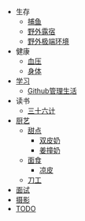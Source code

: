 - 生存
  - [捕鱼](/生存_捕鱼)
  - [野外露宿](/生存_野外露宿)
  - [野外极端环境](/生存_野外极端环境)
- 健康
  - [血压](/健康_血压)
  - [身体](/健康_身体)
- [学习](/学习)
  - [Github管理生活](/学习_Github管理生活)
- 读书
  - [三十六计](/读书_三十六计)
- [厨艺](/厨艺)
  - [甜点](/厨艺_甜点)
    - [双皮奶](/厨艺_甜点_双皮奶)
    - [姜撞奶](/厨艺_甜点_姜撞奶)
  - [面食](/厨艺_面食)
    - [凉皮](/厨艺_面食_凉皮)
  - [刀工](/厨艺_刀工)
- [面试](/面试)
- [摄影](/摄影)
- [TODO](/TODO)

